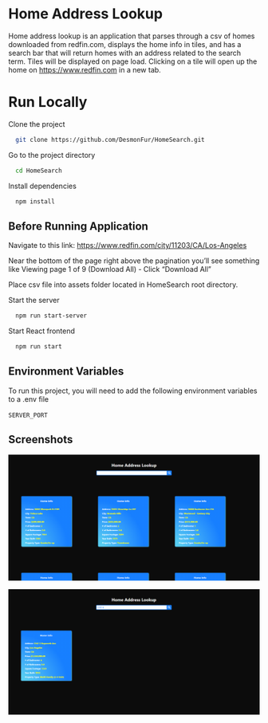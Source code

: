 
# Home Address Lookup

Home address lookup is an application that parses through a csv of homes downloaded from redfin.com, displays the home info in tiles, and has a search bar that will return homes with an address related to the search term. 
Tiles will be displayed on page load. Clicking on a tile will open up the home on https://www.redfin.com in a new tab.


# Run Locally

Clone the project

```bash
  git clone https://github.com/DesmonFur/HomeSearch.git
```

Go to the project directory

```bash
  cd HomeSearch
```

Install dependencies

```bash
  npm install
```

## Before Running Application

Navigate to this link: https://www.redfin.com/city/11203/CA/Los-Angeles

Near the bottom of the page right above the pagination you’ll see something like Viewing page 1 of 9 (Download All) - Click “Download All” 

Place csv file into assets folder located in HomeSearch root directory.

Start the server

```bash
  npm run start-server
```

Start React frontend

```bash
  npm run start
```
## Environment Variables

To run this project, you will need to add the following environment variables to a .env file

`SERVER_PORT` 


  
## Screenshots
  
![image](./appscreenshots/Home_Address_Lookup_Screenshot1.PNG)

![image](./appscreenshots/Home_Address_Lookup_Screenshot2.PNG)


  
